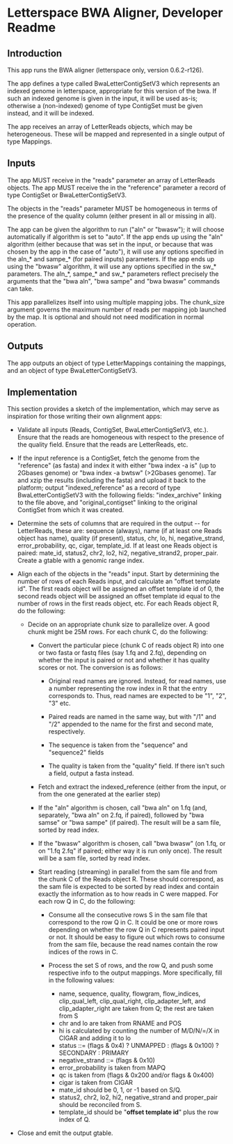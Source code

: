 Letterspace BWA Aligner, Developer Readme
=========================================

Introduction
------------

This app runs the BWA aligner (letterspace only, version 0.6.2-r126).

The app defines a type called BwaLetterContigSetV3 which represents an
indexed genome in letterspace, appropriate for this version of the bwa. If
such an indexed genome is given in the input, it will be used as-is;
otherwise a (non-indexed) genome of type ContigSet must be given instead,
and it will be indexed.

The app receives an array of LetterReads objects, which may be
heterogeneous. These will be mapped and represented in a single output of
type Mappings.

Inputs
------

The app MUST receive in the "reads" parameter an array of LetterReads
objects. The app MUST receive the in the "reference" parameter a record of
type ContigSet or BwaLetterContigSetV3.

The objects in the "reads" parameter MUST be homogeneous in terms of the
presence of the quality column (either present in all or missing in all).

The app can be given the algorithm to run ("aln" or "bwasw"); it will
choose automatically if algorithm is set to "auto". If the app ends up
using the "aln" algorithm (either because that was set in the input, or
because that was chosen by the app in the case of "auto"), it will use any
options specified in the aln\_* and sampe\_* (for paired inputs)
parameters. If the app ends up using the "bwasw" algorithm, it will use any
options specified in the sw\_* parameters. The aln\_\*, sampe\_* and sw\_*
parameters reflect precisely the arguments that the "bwa aln", "bwa sampe"
and "bwa bwasw" commands can take.

This app parallelizes itself into using multiple mapping jobs. The
chunk\_size argument governs the maximum number of reads per mapping job
launched by the map. It is optional and should not need modification in
normal operation.

Outputs
-------

The app outputs an object of type LetterMappings containing the mappings,
and an object of type BwaLetterContigSetV3.

Implementation
--------------

This section provides a sketch of the implementation, which may serve as
inspiration for those writing their own alignment apps:

* Validate all inputs (Reads, ContigSet, BwaLetterContigSetV3, etc.). Ensure
  that the reads are homogeneous with respect to the presence of the quality
  field. Ensure that the reads are LetterReads, etc.

* If the input reference is a ContigSet, fetch the genome from the "reference"
  (as fasta) and index it with either "bwa index -a is" (up to 2Gbases genome)
  or "bwa index -a bwtsw" (&gt;2Gbases genome). Tar and xzip the
  results (including the fasta) and upload it back to the platform; output
  "indexed\_reference" as a record of type BwaLetterContigSetV3 with the following
  fields: "index\_archive" linking to the file above, and "original\_contigset"
  linking to the original ContigSet from which it was created.

* Determine the sets of columns that are required in the output -- for
  LetterReads, these are: sequence (always), name (if at least one Reads object
  has name), quality (if present), status, chr, lo, hi, negative\_strand,
  error\_probability, qc, cigar, template\_id. If at least one Reads object is
  paired: mate\_id, status2, chr2, lo2, hi2, negative\_strand2, proper\_pair.
  Create a gtable with a genomic range index.

* Align each of the objects in the "reads" input. Start by determining the
  number of rows of each Reads input, and calculate an "offset template id".
  The first reads object will be assigned an offset template id of 0, the
  second reads object will be assigned an offset template id equal to the
  number of rows in the first reads object, etc. For each Reads object R, do
  the following:

    * Decide on an appropriate chunk size to parallelize over. A good chunk
      might be 25M rows. For each chunk C, do the following:

        * Convert the particular piece (chunk C of reads object R) into one or
          two fasta or fastq files (say 1.fq and 2.fq), depending on whether
          the input is paired or not and whether it has quality scores or not.
          The conversion is as follows:

            * Original read names are ignored. Instead, for read names, use a
              number representing the row index in R that the entry corresponds
              to. Thus, read names are expected to be "1", "2", "3" etc.

            * Paired reads are named in the same way, but with "/1" and "/2"
              appended to the name for the first and second mate, respectively.

            * The sequence is taken from the "sequence" and "sequence2" fields

            * The quality is taken from the "quality" field. If there isn't
              such a field, output a fasta instead.

        * Fetch and extract the indexed\_reference (either from the input, or
          from the one generated at the earlier step)

        * If the "aln" algorithm is chosen, call "bwa aln" on 1.fq (and,
          separately, "bwa aln" on 2.fq, if paired), followed by "bwa samse"
          or "bwa sampe" (if paired). The result will be a sam file, sorted by
          read index.

        * If the "bwasw" algorithm is chosen, call "bwa bwasw" (on 1.fq, or on
          "1.fq 2.fq" if paired; either way it is run only once). The result
          will be a sam file, sorted by read index.

        * Start reading (streaming) in parallel from the sam file and from the
          chunk C of the Reads object R. These should correspond, as the sam
          file is expected to be sorted by read index and contain exactly the
          information as to how reads in C were mapped. For each row Q in C, do
          the following:

            * Consume all the consecutive rows S in the sam file that
              correspond to the row Q in C. It could be one or more rows
              depending on whether the row Q in C represents paired input or
              not. It should be easy to figure out which rows to consume from
              the sam file, because the read names contain the row indices of
              the rows in C.

            * Process the set S of rows, and the row Q, and push some
              respective info to the output mappings. More specifically, fill
              in the following values:

                * name, sequence, quality, flowgram, flow\_indices,
                  clip\_qual\_left, clip\_qual\_right, clip\_adapter\_left, and
                  clip\_adapter\_right are taken from Q; the rest are taken
                  from S
                * chr and lo are taken from RNAME and POS
                * hi is calculated by counting the number of M/D/N/=/X in CIGAR
                  and adding it to lo
                * status ::= (flags &amp; 0x4) ? UNMAPPED : (flags &amp; 0x100)
                  ? SECONDARY : PRIMARY
                * negative\_strand ::= (flags &amp; 0x10)
                * error\_probability is taken from MAPQ
                * qc is taken from (flags &amp; 0x200 and/or flags &amp; 0x400)
                * cigar is taken from CIGAR
                * mate\_id should be 0, 1, or -1 based on S/Q.
                * status2, chr2, lo2, hi2, negative\_strand and proper\_pair
                  should be reconciled from S.
                * template\_id should be "**offset template id**" plus the row
                  index of Q.

* Close and emit the output gtable.

